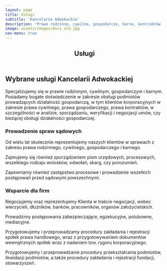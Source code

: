 ```yaml
---
layout: page
title: Usługi
subtitle: 'Kancelarie Adwokackie'
description: 'Prawo rodzinne, cywilne, gospodarcze, karne, kontraktów ...'
image: assets/images/docs_old.jpg
nav-menu: true
---
```


<!-- Main -->
<div id="main" class="alt">

<!-- One -->
<section id="one">
	<div class="inner">
		<header class="major">
			<h1>Usługi</h1>
		</header>

<!-- Content -->
<h2 id="content">Wybrane usługi Kancelarii Adwokackiej</h2>
<p>
	Specjalizujemy się w prawie rodzinnym, cywilnym, gospodarczym i karnym. Posiadamy bogate doświadczenie w zakresie obsługi podmiotów prowadzących działalność gospodarczą, w tym klientów korporacyjnych w zakresie prawa cywilnego, prawa gospodarczego, prawa kontraktów, w szczególności w analizie, sporządzaniu, weryfikacji i negocjacji umów, czy bieżącej obsługi działalności gospodarczej. 
</p>
<div class="row">
	<div class="5u 12u$(small)">
		<h3>Prowadzenie spraw sądowych</h3>
		<p>Od wielu lat skutecznie reprezentujemy naszych klientów w sprawach z zakresu prawa rodzinnego, cywilnego, gospodarczego i karnego.</p>
		<p> Zajmujemy się również sporządzaniem pism urzędowych, procesowych, wszelkiego rodzaju wniosków, odwołań, skarg, czy porozumień.</p>
		<p>Zapewniamy również zastępstwo procesowe i prowadzenie wszelkich postępowań przed sądowymi powszechnymi.</p>
	</div>
	<div class="7u$ 12u$(small)">
		<h3>Wsparcie dla firm</h3>
		<p>Negocjujemy oraz reprezentujemy Klienta w trakcie negocjacji, wobec wierzycieli, dłużników, banków, pracowników, organów założycielskich.</p>
		<p>Prowadzimy postępowania zabezpieczające, egzekucyjne, polubowne, mediacyjne.</p>
		<p>Przygotowujemy i przeprowadzamy procedury zakładania i rejestracji spółek prawa handlowego, wraz z przygotowywaniem dokumentów wewnętrznych spółek wraz z nadaniem tzw. rygoru korporacyjnego.</p>
		<p>Przygotowujemy i przeprowadzanie procedury przekształcania podmiotów, likwidacji podmiotów, a także procedury zakładania i rejestracji fundacji, stowarzyszeń.</p>
	</div>
</div>
